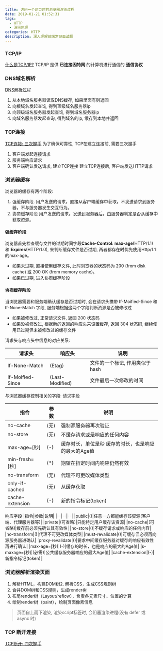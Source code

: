 ```yaml
---
title: 访问一个网页时的浏览器渲染过程
date: 2019-01-21 01:52:31
tags:
  - HTTP
  - 渲染原理
categories: HTTP
description: 深入理解前端常见面试题
---
```

### TCP/IP

[什么是TCP/IP?](./什么是TCP-IP.html)
TCP/IP 是供 **已连接因特网** 的计算机进行通信的 **通信协议** 

### DNS域名解析

[DNS解析过程](./DNS解析过程.html)  

1.  从本地域名服务器读取DNS缓存, 如果里面有则返回
2.  向根域名发起查询, 得到顶级域名服务器ip
3.  向顶级域名服务器发起查询, 得到域名服务器ip
4.  向域名服务器发起查询, 得到域名的ip, 缓存到本地并返回

### TCP连接

[TCP连接: 三次握手](./什么是TCP-IP.html#TCP连接与断开)
为了确保可靠性, TCP在建立连接前, 需要三次握手

1.  客户端发起连接请求
2.  服务端响应请求
3.  客户端确认发送请求, 建立TCP连接
建立TCP连接后, 客户端发送HTTP请求

### 浏览器缓存

浏览器的缓存有两个阶段: 

1.  强缓存阶段.
用户发送的请求，直接从客户端缓存中获取，不发送请求到服务器，不与服务器发生交互行为。
2.  协商缓存阶段
用户发送的请求，发送到服务器后，由服务器判定是否从缓存中获取资源。

#### 强缓存阶段

浏览器首先检查缓存文件的过期时间字段**Cache-Control: max-age**(HTTP/1.1) 和 **Expires**(HTTP/1.0), 来判断缓存文件是否过期, 两者都存在时优先使用Http/1.1的max-age。

*   如果未过期, 直接使用缓存文件, 此时浏览器的状态码为 200 (from disk cache) 或 200 OK (from memory cache)。
*   如果已过期, 进入协商缓存阶段

#### 协商缓存阶段

当浏览器需要和服务端确认缓存是否过期时, 会在请求头携带 If-Moified-Since 和 If-None-Match 字段, 服务端根据这两个字段判断资源是否被修改过

*   如果被修改过, 正常请求文件, 返回 200 状态码
*   如果没被修改过, 根据新的返回的响应头来设置缓存, 返回 304 状态码, 继续使用已过期但未被修改过的缓存文件

请求头与响应头中信息的对应关系:  

|请求头|响应头|说明|
|--|--|--|
|If-None-Match|(Etag)|文件的一个标记, 作用类似于hash|
|If-Moified-Since|(Last-Modified)|文件最后一次修改的时间|

与浏览器缓存控制相关的字段:
请求字段   

|指令|参数|说明|
|--|--|--|
|no-cache|(无)|强制源服务器再次验证|
|no-store|(无)|不缓存请求或是响应的任何内容|
|max-age=[秒]|(-)|缓存时长，单位是秒 缓存的时长，也是响应的最大的Age值|
|min-fresh=[秒]|(*)|期望在指定时间内响应仍然有效|
|no-transform|(无)|代理不可更改媒体类型|
|only-if-cached|(无)|从缓存获取|
|cache-extension|(-)|新的指令标记(token)|

响应字段
|指令|参数|说明|
|--|--|--|
|public|()|任意一方都能缓存该资源(客户端、代理服务器等)|
|private|(可省略)|只能特定用户缓存该资源|
|no-cache|(可省略)|缓存前必须先确认其有效性|
|no-store|()|不缓存请求或响应的任何内容|
|no-transform|()|代理不可更改媒体类型|
|must-revalidate|()|可缓存但必须再向源服务器进确认|
|proxy-revalidate|()|要求中间缓存服务器对缓存的响应有效性再进行确认|
|max-age=[秒]|(-)|缓存的时长，也是响应的最大的Age值|
|s-maxage=[秒]|(必需)|公共缓存服务器响应的最大Age值|
|cache-extension|(-)|新指令标记(token)|

### 浏览器解析渲染页面

1. 解析HTML，构建DOM树2.  解析CSS，生成CSS规则树
3. 合并DOM树和CSS规则，生成render树
4. 布局render树（Layout/reflow），负责各元素尺寸、位置的计算
5. 绘制render树（paint），绘制页面像素信息
> 页面自上而下渲染, 渲染script标签时, 会阻塞渲染进程(没有 defer 或 async 时)

### TCP 断开连接

[TCP断开: 四次握手](./什么是TCP-IP.html#TCP连接与断开)  